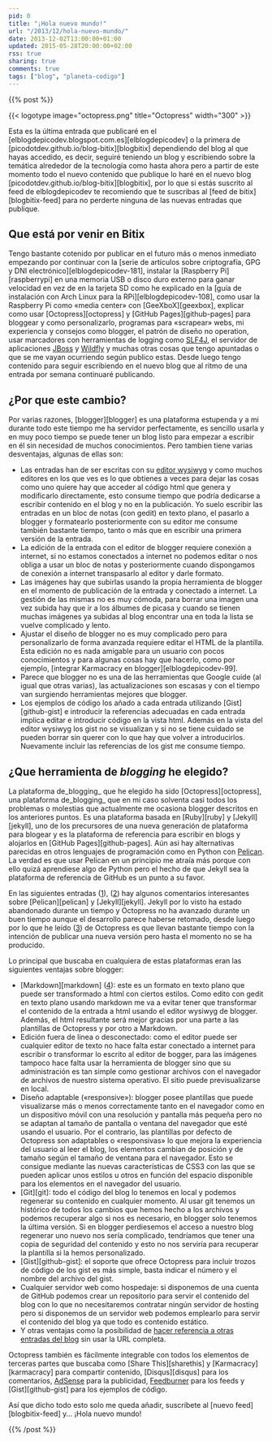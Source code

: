 ```yaml
---
pid: 0
title: "¡Hola nuevo mundo!"
url: "/2013/12/hola-nuevo-mundo/"
date: 2013-12-02T13:00:00+01:00
updated: 2015-05-28T20:00:00+02:00
rss: true
sharing: true
comments: true
tags: ["blog", "planeta-codigo"]
---
```


{{% post %}}

{{< logotype image="octopress.png" title="Octopress" width="300" >}}

Esta es la última entrada que publicaré en el [elblogdepicodev.blogspot.com.es][elblogdepicodev] o la primera de [picodotdev.github.io/blog-bitix][blogbitix] dependiendo del blog al que hayas accedido, es decir, seguiré teniendo un blog y escribiendo sobre la temática alrededor de la tecnología como hasta ahora pero a partir de este momento todo el nuevo contenido que publique lo haré en el nuevo blog [picodotdev.github.io/blog-bitix][blogbitix], por lo que si estás suscrito al feed de elblogdepicodev te recomiendo que te suscribas al [feed de bitix][blogbitix-feed] para no perderte ninguna de las nuevas entradas que publique.

## Que está por venir en Bitix
Tengo bastante cotenido por publicar en el futuro más o menos inmediato empezando por continuar con la [serie de artículos sobre criptografía, GPG y DNI electrónico][elblogdepicodev-181], instalar la [Raspberry Pi][raspberrypi] en una memoria USB o disco duro externo para ganar velocidad en vez de en la tarjeta SD como he explicado en la [guía de instalación con Arch Linux para la RPi][elblogdepicodev-108], como usar la Raspberry Pi como «media center» con [GeeXboX][geexbox], explicar como usar [Octopress][octopress] y [GitHub Pages][github-pages] para bloggear y como personalizarlo, programas para «scrapear» webs, mi experiencia y consejos como blogger, el patrón de diseño no operation, usar marcadores con herramientas de logging como [SLF4J](http://www.slf4j.org/), el servidor de aplicaciones [JBoss](http://jbossas.jboss.org/) y [Wildfly](http://www.wildfly.org/) y muchas otras cosas que tengo apuntadas o que se me vayan ocurriendo según publico estas. Desde luego tengo contenido para seguir escribiendo en el nuevo blog que al ritmo de una entrada por semana continuaré publicando.

## ¿Por que este cambio?

Por varias razones, [blogger][blogger] es una plataforma estupenda y a mi durante todo este tiempo me ha servidor perfectamente, es sencillo usarla y en muy poco tiempo se puede tener un blog listo para empezar a escribir en él sin necesidad de muchos conocimientos. Pero tambien tiene varias desventajas, algunas de ellas son:

* Las entradas han de ser escritas con su [editor wysiwyg](https://es.wikipedia.org/wiki/WYSIWYG) y como muchos editores en los que ves es lo que obtienes a veces para dejar las cosas como uno quiere hay que acceder al código html que genera y modificarlo directamente, esto consume tiempo que podría dedicarse a escribir contenido en el blog y no en la publicación. Yo suelo escribir las entradas en un bloc de notas (con gedit) en texto plano, el pasarlo a blogger y formatearlo posteriormente con su editor me consume también bastante tiempo, tanto o más que en escribir una primera versión de la entrada.
* La edición de la entrada con el editor de blogger requiere conexión a internet, si no estamos conectados a internet no podemos editar o nos obliga a usar un bloc de notas y posteriormente cuando dispongamos de conexión a internet transpasarlo al editor y darle formato.
* Las imágenes hay que subirlas usando la propia herramienta de blogger en el momento de publicación de la entrada y conectado a internet. La gestión de las mismas no es muy cómoda, para borrar una imagen una vez subida hay que ir a los álbumes de picasa y cuando se tienen muchas imágenes ya subidas al blog encontrar una en toda la lista se vuelve complicado y lento.
* Ajustar el diseño de blogger no es muy complicado pero para personalizarlo de forma avanzada requiere editar el HTML de la plantilla. Esta edición no es nada amigable para un usuario con pocos conocimientos y para algunas cosas hay que hacerlo, como por ejemplo, [integrar Karmacracy en blogger][elblogdepicodev-99].
* Parece que blogger no es una de las herramientas que Google cuide (al igual que otras varias), las actualizaciones son escasas y con el tiempo van surgiendo herramientas mejores que blogger.
* Los ejemplos de código los añado a cada entrada utilizando [Gist][github-gist] e introducir la referencias adecuadas en cada entrada implica editar e introducir código en la vista html. Además en la vista del editor wysiwyg los gist no se visualizan y si no se tiene cuidado se pueden borrar sin querer con lo que hay que volver a introducirlos. Nuevamente incluir las referencias de los gist me consume tiempo.

## ¿Que herramienta de _blogging_ he elegido?

La plataforma de_blogging_ que he elegido ha sido [Octopress][octopress], una plataforma de_blogging_ que en mi caso solventa casi todos los problemas o molestias  que actualmente me ocasiona blogger descritos en los anteriores puntos. Es una plataforma basada en [Ruby][ruby] y [Jekyll][jekyll], uno de los precursores de una nueva generación de plataforma para blogear y es la plataforma de referencia para escribir en blogs y alojarlos en [GitHub Pages][github-pages]. Aún asi hay alternativas parecidas en otros lenguajes de programación como en Python con [Pelican](http://docs.getpelican.com). La verdad es que usar Pelican en un principio me atraía más porque con ello quizá aprendiese algo de Python pero el hecho de que Jekyll sea la plataforma de referencia de GitHub es un punto a su favor.

En las siguientes entradas ([1](https://arunrocks.com/moving-blogs-to-pelican/)), ([2](http://blog.parkermoore.de/2012/12/18/the-immediate-future-of-jekyll/)) hay algunos comentarios interesantes sobre [Pelican][pelican] y [Jekyll][jekyll]. Jekyll por lo visto ha estado abandonado durante un tiempo y Octopress no ha avanzado durante un buen tiempo aunque el desarrollo parece haberse retomado, desde luego por lo que he leído ([3](http://sasheldon.com/blog/2013/07/07/waiting-for-octopress-2-successor/)) de Octopress es que llevan bastante tiempo con la intención de publicar una nueva versión pero hasta el momento no se ha producido.

Lo principal que buscaba en cualquiera de estas plataformas eran las siguientes ventajas sobre blogger:

* [Markdown][markdown] ([4](https://daringfireball.net/projects/markdown/)): este es un formato en texto plano que puede ser transformado a html con ciertos estilos. Como edito con gedit en texto plano usando markdown me va a evitar tener que transformar el contenido de la entrada a html usando el editor wysiwyg de blogger. Además, el html resultante será mejor gracias por una parte a las plantillas de Octopress y por otro a Markdown.
* Edición fuera de linea o desconectado: como el editor puede ser cualquier editor de texto no hace falta estar conectado a internet para escribir o transformar lo escrito al editor de bogger, para las imágenes tampoco hace falta usar la herramienta de blogger sino que su administración es tan simple como gestionar archivos con el navegador de archivos de nuestro sistema operativo. El sitio puede previsualizarse en local.
* Diseño adaptable («responsive»): blogger posee plantillas que puede visualizarse más o menos correctamente tanto en el navegador como en un dispositivo móvil con una resolución y pantalla más pequeña pero no se adaptan al tamaño de pantalla o ventana del navegador que esté usando el usuario. Por el contrario, las plantillas por defecto de Octopress son adaptables o «responsivas» lo que mejora la experiencia del usuario al leer el blog, los elementos cambian de posición y de tamaño según el tamaño de ventana para el navegador. Esto se consigue mediante las nuevas características de CSS3 con las que se pueden aplicar unos estilos u otros en función del espacio disponible para los elementos en el navegador del usuario.
* [Git][git]: todo el código del blog lo tenemos en local y podemos regenerar su contenido en cualquier momento. Al usar git tenemos un histórico de todos los cambios que hemos hecho a los archivos y podemos recuperar algo si nos es necesario, en blogger solo tenemos la última versión. Si en blogger perdiesemos el acceso a nuestro blog regenerar uno nuevo nos sería complicado, tendríamos que tener una copia de seguridad del contenido y esto no nos serviría para recuperar la plantilla si la hemos personalizado.
* [Gist][github-gist]: el soporte que ofrece Octopress para incluir trozos de código de los gist es más simple, basta indicar el número y el nombre del archivo del gist.
* Cualquier servidor web como hospedaje: si disponemos de una cuenta de GitHub podemos crear un repositorio para servir el contenido del blog con lo que no necesitaremos contratar ningún servidor de hosting pero si disponemos de un servidor web podemos emplearlo para servir el contenido del blog ya que todo es contenido estático.
* Y otras ventajas como la posibilidad de [hacer referencia a otras entradas del blog](https://github.com/mojombo/jekyll/pull/369) sin usar la URL completa.

Octopress también es fácilmente integrable con todos los elementos de terceras partes que buscaba como [Share This][sharethis] y [Karmacracy][karmacracy] para compartir contenido, [Disqus][disqus] para los comentarios, [AdSense](http://www.google.com/adsense) para la publicidad, [Feedburner](http://feedburner.google.com) para los feeds y [Gist][github-gist] para los ejemplos de código.

Así que dicho todo esto solo me queda añadir, suscríbete al [nuevo feed][blogbitix-feed] y... ¡Hola nuevo mundo!

{{% /post %}}
